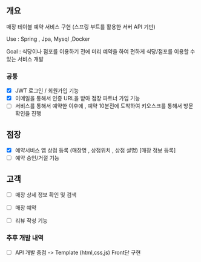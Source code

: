 ## 개요
매장 테이블 예약 서비스 구현 (스프링 부트를 활용한 서버 API 기반)

Use : Spring , Jpa, Mysql ,Docker

Goal : 식당이나 점포를 이용하기 전에 미리 예약을 하여 편하게 식당/점포를 이용할 수 있는 서비스 개발

### 공통
- [x]  JWT 로그인 / 회원가입 기능
- [x]  이메일을 통해서 인증 URL을 받아 점장 파트너 가입 기능 
- [ ]  서비스를 통해서 예약한 이후에 , 예약 10분전에 도착하여 키오스크를 통해서 방문 확인을 진행

## 점장

- [x] 예약서비스 앱 상점 등록 (매장명 , 상점위치 , 상점 설명) [매장 정보 등록]
- [ ] 예약 승인/거절 기능 

## 고객

- [ ] 매장 상세 정보 확인 및 검색
- [ ] 매장 예약 
- [ ] 리뷰 작성 기능


### 추후 개발 내역
- [ ] API 개발 중점 -> Template (html,css,js) Front단 구현 

